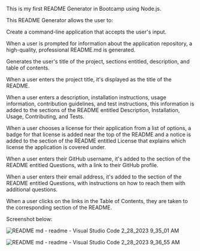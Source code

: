 This is my first README Generator in Bootcamp using Node.js.

This README Generator allows the user to:

Create a command-line application that accepts the user's input.

When a user is prompted for information about the application repository, a high-quality, professional README.md is generated.

Generates the user's title of the project, sections entitled, description, and table of contents.

When a user enters the project title, it's displayed as the title of the README.

When a user enters a description, installation instructions, usage information, contribution guidelines, and test instructions, this information is added to the sections of the README entitled Description, Installation, Usage, Contributing, and Tests.

When a user chooses a license for their application from a list of options, a badge for that license is added near the top of the README and a notice is added to the section of the README entitled License that explains which license the application is covered under.

When a user enters their GitHub username, it's added to the section of the README entitled Questions, with a link to their GitHub profile.

When a user enters their email address, it's added to the section of the README entitled Questions, with instructions on how to reach them with additional questions.

When a user clicks on the links in the Table of Contents, they are taken to the corresponding section of the README.

Screenshot below:

![README md - readme - Visual Studio Code 2_28_2023 9_35_01 AM](https://user-images.githubusercontent.com/92087695/221798348-7e2dc4b5-88da-4138-966e-430705dece8f.png)

![README md - readme - Visual Studio Code 2_28_2023 9_36_55 AM](https://user-images.githubusercontent.com/92087695/221798562-92aec3ec-6314-48aa-a8cf-baaee8cdc7a7.png)
